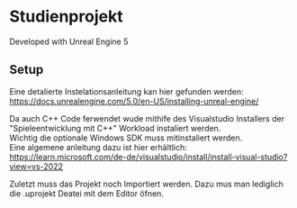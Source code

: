 # Studienprojekt

Developed with Unreal Engine 5

## Setup

Eine detalierte Instelationsanleitung kan hier gefunden werden: <br/>
https://docs.unrealengine.com/5.0/en-US/installing-unreal-engine/

Da auch C++ Code ferwendet wude mithife des Visualstudio Installers der "Spieleentwicklung mit C++" Workload instaliert werden.<br/>
Wichtig die optionale Windows SDK muss mitinstaliert werden.<br/>
Eine algemene anleitung dazu ist hier erhältlich:<br/>
https://learn.microsoft.com/de-de/visualstudio/install/install-visual-studio?view=vs-2022

Zuletzt muss das Projekt noch Importiert werden. Dazu mus man lediglich die .uprojekt Deatei mit dem Editor öfnen.
